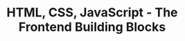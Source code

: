 ---
layout: html-css-javascript
uid: hcj
title: HTML, CSS, JavaScript - The Frontend Building Blocks
description: This is how the building blocks of the website frontend, HTML, CSS, JavaScript, work.
permalink: /:collection/tutorials/:name/

p-1: HTML (Hypertext Markup Language) is used to mark up website content so browsers can display it in a human-readable form. Think of a large amount of different text markers and some guidelines with instructions on how to mark up a document. E.g. <i>"The main title of the document should be marked-up yellow. Any subtitles should be marked-up green. Use orange for any sub-subtitles. Use blue to mark up all paragraphs. Inside any titles and paragraphs, use red to mark up the letters which should be <b>bold</b>."</i>

image-1: html-css-javascript-1_en.png

p-2: Instead of text markers, HTML makes use of <b>HTML tags</b>. An HTML tag has a name (instead of a color) to indicate what is being marked up. There’s an <b>opening tag</b> and an <b>ending tag</b> to wrap parts of a text in order to indicate where the markup starts and ends. There's also a guideline on which tags to use for which parts of a text. E.g. the main title of a text should be wrapped in a <b>h1</b> tag (h1 for heading 1). Any subtitles should be wrapped in <b>h2</b> tags. Sub-subtitles go into <b>h3</b> tags, etc. Paragraphs are wrapped inside <b>p</b> tags and letters which should be bold are wrapped inside <b>b</b> tags. There are many more tags available, of course. In the image below you can also see an <b>i</b> tag for <i>italic</i>.

image-2: html-css-javascript-2_en.png

p-3: When displaying an HTML response, browsers take care of not showing you any of the actual tags but they consider them by the use of default styles. For any text inside an h1 tag, browsers will use a bigger font. For paragraphs (p tag), they will add some spacing before and after the marked up text, etc. However, website creators might not want the browsers to apply their default stylings. Maybe they want to see different spacings between paragraphs and different font sizes for titles.

image-3: html-css-javascript-6_en.png

p-4: Such custom styles are achieved by introducing <b>CSS</b> (cascading style sheets).

p-5: Styles declared in CSS are part of the additional resources your browser might request when you access a URL. So, the initial HTML response probably lists at least one CSS resource declaring the custom styles for this current HTML response. In its simplest form, CSS lets you write down the names of the HTML tags and declare custom styles for these, overriding the browser's default ones. There is much, much more to CSS than this simple approach but this should be enough to get the idea. Just keep in mind that any CSS is tightly bound to an HTML response. CSS requested in the context of one response has no effect on the styles of another one, unless they are referencing the exact same CSS.

p-6: While accessing the URL of this tutorial, the HTML response also listed some CSS as one of the additional resources to be requested by your browser. The CSS instructs your browser to override its default styles by applying a different font, using a very dark greyish blue as the text color, using different font sizes for titles, and applying different line heights for titles and paragraphs. Don't worry about the details of CSS syntax. Just be aware that any CSS goes hand in hand with a corresponding HTML document.

p-7: On most websites you have some user experience in the form of interactions. Maybe you click a button and some additional elements are loaded to the website. Maybe you get notified that you missed entering some crucial information when trying to check out and order something online. The changes of the website usually happen without a reload of the website or the requests of new HTML and stylings - it's really just parts of the website that change. This website experience you are so used to is achieved through the use of <b>JavaScript</b>.

p-8: JavaScript is a regular programming language with its own syntax and ways of writing instructions a computer can execute. The common browsers come with a so-called <b>JavaScript engine</b> and <b>JavaScript runtime</b> in order to execute JavaScript code. Remember that JavaScript is part of the additional resources your browser might request when accessing a URL. So, JavaScript developers write code to be executed in your browser. You might have come across the term <b>client-side</b> code or client-side programming, which describes exactly that&#58; providing or writing programming code to be executed in the browsers (the clients) of the website visitors. This is as opposed to <b>server-side</b> code or server-side programming, which is about programming code running in the backend, on the server, of a website.

p-9: The JavaScript runtimes in browsers are powerful tools. They enable JavaScript developers to write instructions for your browser like performing additional requests to some servers, "listening" to click events on the current website and act on them by executing more code , or storing data in and also reading data from your browser.

p-10: Feel free to click on below buttons in order to execute some client-side Javascript code in your browser.

change-button: Change this website

info-button: Show some information

p-11: While accessing the URL of this tutorial, the HTML response also listed some JavaScript code as one of the additional resources to be requested by your browser. The code instructs your browser to "listen" to clicks on each of the above two buttons and to execute corresponding code when a click happens. You don't need to understand JavaScript syntax but I hope you now have an idea of client-side JavaScript code and its powerful role in your website experiences.

image-4: html-css-javascript-9_en.png
---